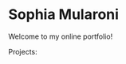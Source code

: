 <html>
  <body>
    <h1> Sophia Mularoni </h1>
    <p> Welcome to my online portfolio! </p>
    <p> Projects: </p>
    
  </body>
</html>
